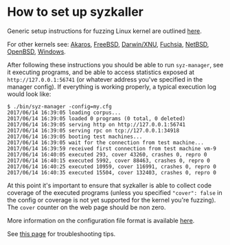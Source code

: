# How to set up syzkaller

Generic setup instructions for fuzzing Linux kernel are outlined [here](linux/setup.md).

For other kernels see:
[Akaros](akaros/README.md),
[FreeBSD](freebsd/README.md),
[Darwin/XNU](darwin/README.md),
[Fuchsia](fuchsia/README.md),
[NetBSD](netbsd/README.md),
[OpenBSD](openbsd/setup.md),
[Windows](windows/README.md).

After following these instructions you should be able to run `syz-manager`, see it executing programs, and be able to access statistics exposed at `http://127.0.0.1:56741` (or whatever address you've specified in the manager config).
If everything is working properly, a typical execution log would look like:

```
$ ./bin/syz-manager -config=my.cfg
2017/06/14 16:39:05 loading corpus...
2017/06/14 16:39:05 loaded 0 programs (0 total, 0 deleted)
2017/06/14 16:39:05 serving http on http://127.0.0.1:56741
2017/06/14 16:39:05 serving rpc on tcp://127.0.0.1:34918
2017/06/14 16:39:05 booting test machines...
2017/06/14 16:39:05 wait for the connection from test machine...
2017/06/14 16:39:59 received first connection from test machine vm-9
2017/06/14 16:40:05 executed 293, cover 43260, crashes 0, repro 0
2017/06/14 16:40:15 executed 5992, cover 88463, crashes 0, repro 0
2017/06/14 16:40:25 executed 10959, cover 116991, crashes 0, repro 0
2017/06/14 16:40:35 executed 15504, cover 132403, crashes 0, repro 0
```

At this point it's important to ensure that syzkaller is able to collect code coverage of the executed programs
(unless you specified `"cover": false` in the config or coverage is not yet supported for the kernel you're fuzzing).
The `cover` counter on the web page should be non zero.

More information on the configuration file format is available [here](configuration.md).

See [this page](troubleshooting.md) for troubleshooting tips.
